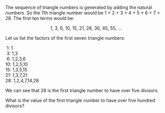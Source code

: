   <p>The sequence of triangle numbers is generated by adding the natural numbers. So the 7th triangle number would be 1 + 2 + 3 + 4 + 5 + 6 + 7 = 28. The first ten terms would be:</p>  <p style="text-align:center;">1, 3, 6, 10, 15, 21, 28, 36, 45, 55, ...</p>  <p>Let us list the factors of the first seven triangle numbers:</p>  &nbsp;1: 1<br />  &nbsp;3: 1,3<br />  &nbsp;6: 1,2,3,6<br />  10: 1,2,5,10<br />  15: 1,3,5,15<br />  21: 1,3,7,21<br />  28: 1,2,4,7,14,28  <p>We can see that 28 is the first triangle number to have over five divisors.</p>  <p>What is the value of the first triangle number to have over five hundred divisors?</p>    